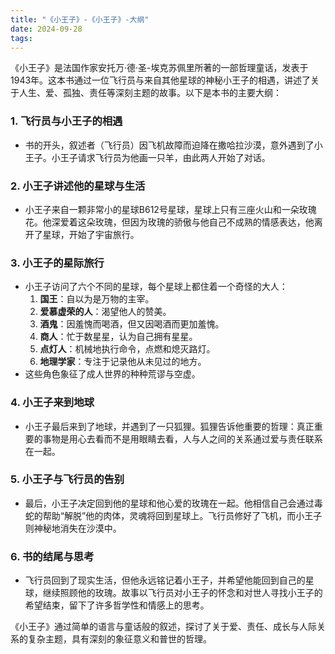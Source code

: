 ```yaml
---
title: "《小王子》-《小王子》-大纲"
date: 2024-09-28
tags: 
---
```

《小王子》是法国作家安托万·德·圣-埃克苏佩里所著的一部哲理童话，发表于1943年。这本书通过一位飞行员与来自其他星球的神秘小王子的相遇，讲述了关于人生、爱、孤独、责任等深刻主题的故事。以下是本书的主要大纲：

### 1. **飞行员与小王子的相遇**
- 书的开头，叙述者（飞行员）因飞机故障而迫降在撒哈拉沙漠，意外遇到了小王子。小王子请求飞行员为他画一只羊，由此两人开始了对话。

### 2. **小王子讲述他的星球与生活**
- 小王子来自一颗非常小的星球B612号星球，星球上只有三座火山和一朵玫瑰花。他深爱着这朵玫瑰，但因为玫瑰的骄傲与他自己不成熟的情感表达，他离开了星球，开始了宇宙旅行。

### 3. **小王子的星际旅行**
- 小王子访问了六个不同的星球，每个星球上都住着一个奇怪的大人：
    1. **国王**：自以为是万物的主宰。
    2. **爱慕虚荣的人**：渴望他人的赞美。
    3. **酒鬼**：因羞愧而喝酒，但又因喝酒而更加羞愧。
    4. **商人**：忙于数星星，认为自己拥有星星。
    5. **点灯人**：机械地执行命令，点燃和熄灭路灯。
    6. **地理学家**：专注于记录他从未见过的地方。
- 这些角色象征了成人世界的种种荒谬与空虚。

### 4. **小王子来到地球**
- 小王子最后来到了地球，并遇到了一只狐狸。狐狸告诉他重要的哲理：真正重要的事物是用心去看而不是用眼睛去看，人与人之间的关系通过爱与责任联系在一起。

### 5. **小王子与飞行员的告别**
- 最后，小王子决定回到他的星球和他心爱的玫瑰在一起。他相信自己会通过毒蛇的帮助“解脱”他的肉体，灵魂将回到星球上。飞行员修好了飞机，而小王子则神秘地消失在沙漠中。

### 6. **书的结尾与思考**
- 飞行员回到了现实生活，但他永远铭记着小王子，并希望他能回到自己的星球，继续照顾他的玫瑰。故事以飞行员对小王子的怀念和对世人寻找小王子的希望结束，留下了许多哲学性和情感上的思考。

《小王子》通过简单的语言与童话般的叙述，探讨了关于爱、责任、成长与人际关系的复杂主题，具有深刻的象征意义和普世的哲理。
